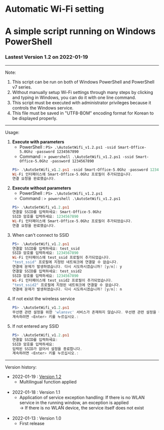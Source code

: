 # Automatic Wi-Fi setting 
# A simple script running on Windows PowerShell

### Lastest Version 1.2 on 2022-01-19

---

Note:
1. This script can be run on both of Windows PowerShell and PowerShell v7 series.
2. Without manually setup Wi-Fi settings through many steps by clicking and typing in Windows, you can do it with one line command.
3. This script must be executed with administrator privileges because it controls the Windows service.
4. This file must be saved in "UTF8-BOM" encoding format for Korean to be displayed properly.

---

Usage:
1. **Execute with parameters**
   * PowerShell : `PS> .\AutoSetWifi_v1.2.ps1 -ssid Smart-Office-5.0Ghz -password 1234567890`
   * Command : `> powershell .\AutoSetWifi_v1.2.ps1 -ssid Smart-Office-5.0Ghz -password 1234567890`
   ```PowerShell
   PS> .\AutoSetWifi_v1.2.ps1 -ssid Smart-Office-5.0Ghz -password 1234567890
   Wi-Fi 인터페이스에 Smart-Office-5.0Ghz 프로필이 추가되었습니다.
   연결 요청을 완료했습니다.
   ```
2. **Execute without parameters**
   * PowerShell : `PS> .\AutoSetWifi_v1.2.ps1`
   * Command : `> powershell .\AutoSetWifi_v1.2.ps1`
   ```PowerShell
   PS> .\AutoSetWifi_v1.2.ps1
   연결할 SSID를 입력하세요: Smart-Office-5.0Ghz
   SSID 암호를 입력하세요: 1234567890
   Wi-Fi 인터페이스에 Smart-Office-5.0Ghz 프로필이 추가되었습니다.
   연결 요청을 완료했습니다.
   ```
3. When can't connect to SSID
   ```PowerShell
   PS> .\AutoSetWifi_v1.2.ps1
   연결할 SSID를 입력하세요: test_ssid
   SSID 암호를 입력하세요: 1234567890
   Wi-Fi 인터페이스에 test_ssid 프로필이 추가되었습니다.
   "test_ssid" 프로필에 지정된 네트워크에 연결할 수 없습니다.
   연결에 문제가 발생하였습니다. 다시 시도하시겠습니까? [y/n]: y
   연결할 SSID를 입력하세요: test_ssid2
   SSID 암호를 입력하세요: 1234567890
   Wi-Fi 인터페이스에 test_ssid2 프로필이 추가되었습니다.
   "test_ssid2" 프로필에 지정된 네트워크에 연결할 수 없습니다.
   연결에 문제가 발생하였습니다. 다시 시도하시겠습니까? [y/n]: n
   ```
4. If not exist the wireless service
   ```PowerShell
   PS> .\AutoSetWifi_v1.2.ps1
   무선랜 관련 설정을 위한 'wlansvc' 서비스가 존재하지 않습니다. 무선랜 관련 설정을 완료할 수 없습니다.
   계속하려면 <Enter> 키를 누르십시오.:
   ```
5. If not entered any SSID
   ```PowerShell
   PS> .\AutoSetWifi_v1.2.ps1
   연결할 SSID를 입력하세요:
   SSID 암호를 입력하세요:
   입력된 SSID가 없어서 설정을 종료합니다.
   계속하려면 <Enter> 키를 누르십시오.:
   ```

---

Version history:
- 2022-01-19 : [Version 1.2](AutoSetWifi_v1.2.ps1)
   - Multilingual function applied
   <br><br>
- 2022-01-18 : Version 1.1
   - Application of service exception handling: If there is no WLAN service in the running window, an exception is applied\
     → If there is no WLAN device, the service itself does not exist
   <br><br>
- 2022-01-13 : Version 1.0
   - First release
